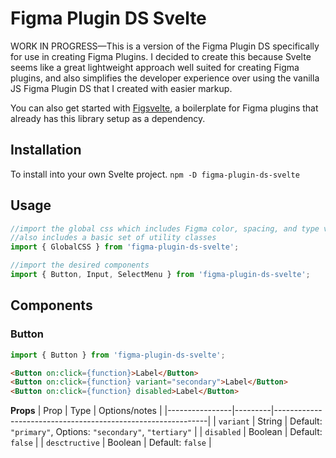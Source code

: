 # Figma Plugin DS Svelte

WORK IN PROGRESS—This is a version of the Figma Plugin DS specifically for use in creating Figma Plugins. I decided to create this because Svelte seems like a great lightweight approach well suited for creating Figma plugins, and also simplifies the developer experience over using the vanilla JS Figma Plugin DS that I created with easier markup.

You can also get started with [Figsvelte](https://github.com/thomas-lowry/figsvelte), a boilerplate for Figma plugins that already has this library setup as a dependency.

## Installation

To install into your own Svelte project.
`npm -D figma-plugin-ds-svelte`

## Usage

```javascript
//import the global css which includes Figma color, spacing, and type vars
//also includes a basic set of utility classes
import { GlobalCSS } from 'figma-plugin-ds-svelte';

//import the desired components
import { Button, Input, SelectMenu } from 'figma-plugin-ds-svelte';
```


## Components

### Button

```javascript
import { Button } from 'figma-plugin-ds-svelte';
```
```html
<Button on:click={function}>Label</Button>
<Button on:click={function} variant="secondary">Label</Button>
<Button on:click={function} disabled>Label</Button>
```

**Props**
| Prop           | Type    | Options/notes                                               |
|----------------|---------|-------------------------------------------------------------|
| `variant`      | String  | Default: `"primary"`, Options: `"secondary"`, `"tertiary"`  |
| `disabled`     | Boolean | Default: `false`                                            |
| `desctructive` | Boolean | Default: `false`                                            |
